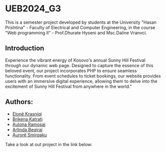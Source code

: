 # UEB2024_G3
This is a semester project developed by students at the University "Hasan Prishtina" - Faculty of Electrical and Computer Engineering, in the course "Web programming II" - Prof.Dhurate Hyseni and Msc.Daline Vranvci.

## Introduction
Experience the vibrant energy of Kosovo's annual Sunny Hill Festival through our dynamic web page. Designed to capture the essence of this beloved event, our project incorporates PHP to ensure seamless functionality. From event schedules to ticket bookings, our website provides users with an immersive digital experience, allowing them to delve into the excitement of Sunny Hill Festival from anywhere in the world."


## Authors:
* [Elonë Krasniqi](https://github.com/elonekrasniqi)
* [Brikena Katrati](https://github.com/brikenakastrati)
* [Aulona Ramosaj](https://github.com/aulonaramosaj)
* [Arlinda Beqiraj](https://github.com/arlindabeqiraj)
* [Aurorë Smirqaku](https://github.com/auroresmirqaku)


Take a look at out project in the link below:
